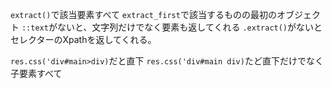 `extract()`で該当要素すべて
`extract_first`で該当するものの最初のオブジェクト
`::text`がないと、文字列だけでなく要素も返してくれる
`.extract()`がないとセレクターのXpathを返してくれる。

`res.css('div#main>div)`だと直下
`res.css('div#main div)`たど直下だけでなく子要素すべて